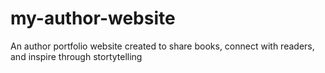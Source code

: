 # my-author-website
An author portfolio website created to share books, connect with readers, and inspire through stortytelling
